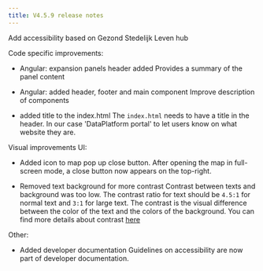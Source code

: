 ```yaml
---
title: V4.5.9 release notes
---
```


Add accessibility based on Gezond Stedelijk Leven hub

Code specific improvements:

- Angular: expansion panels header added
  Provides a summary of the panel content

- Angular: added header, footer and main component
  Improve description of components

- added title to the index.html
  The `index.html` needs to have a title in the header. In our case 'DataPlatform portal' to let users know on what website they are.

Visual improvements UI:

- Added icon to map pop up close button.
  After opening the map in full-screen mode, a close button now appears on the top-right.

- Removed text background for more contrast
  Contrast between texts and background was too low. The contrast ratio for text should be `4.5:1` for normal text and `3:1` for large text. The contrast is the visual difference between the color of the text and the colors of the background. You can find more details about contrast [here](https://web.accessibility.duke.edu/contrast-ratio/)

Other:

- Added developer documentation
  Guidelines on accessibility are now part of developer documentation.

